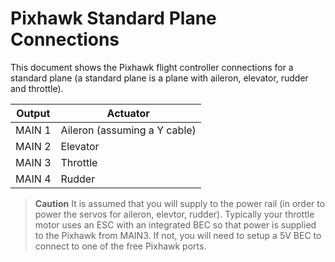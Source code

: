 # Pixhawk Standard Plane Connections

This document shows the Pixhawk flight controller connections for a standard plane (a standard plane is a plane with aileron, elevator, rudder and throttle).

| Output | Actuator                     |
| ------ | ---------------------------- |
| MAIN 1 | Aileron (assuming a Y cable) |
| MAIN 2 | Elevator                     |
| MAIN 3 | Throttle                     |
| MAIN 4 | Rudder                       |

> **Caution** It is assumed that you will supply to the power rail (in order to power the servos for aileron, elevtor, rudder). Typically your throttle motor uses an ESC with an integrated BEC so that power is supplied to the Pixhawk from MAIN3. If not, you will need to setup a 5V BEC to connect to one of the free Pixhawk ports.